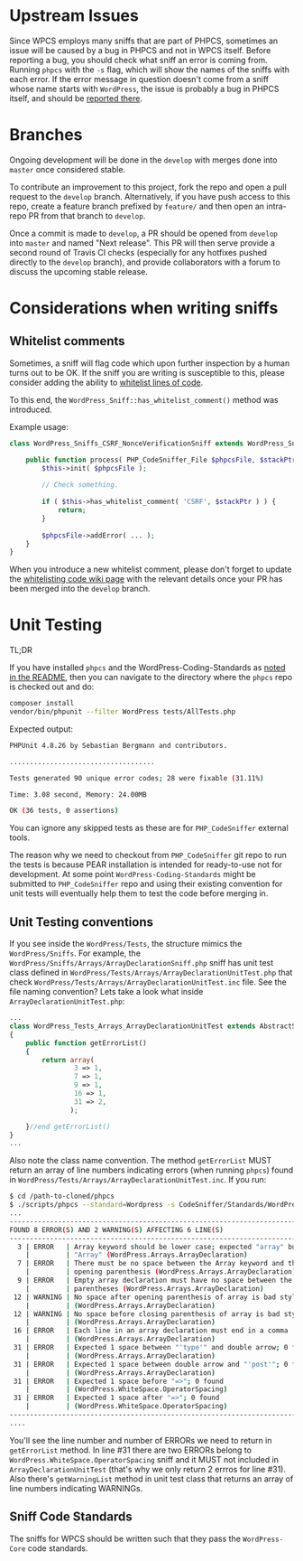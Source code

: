 # Upstream Issues

Since WPCS employs many sniffs that are part of PHPCS, sometimes an issue will be caused by a bug in PHPCS and not in WPCS itself. Before reporting a bug, you should check what sniff an error is coming from. Running `phpcs` with the `-s` flag, which will show the names of the sniffs with each error. If the error message in question doesn't come from a sniff whose name starts with `WordPress`, the issue is probably a bug in PHPCS itself, and should be [reported there](https://github.com/squizlabs/PHP_CodeSniffer/issues).

# Branches

Ongoing development will be done in the `develop` with merges done into `master` once considered stable.

To contribute an improvement to this project, fork the repo and open a pull request to the `develop` branch. Alternatively, if you have push access to this repo, create a feature branch prefixed by `feature/` and then open an intra-repo PR from that branch to `develop`.

Once a commit is made to `develop`, a PR should be opened from `develop` into `master` and named "Next release". This PR will then serve provide a second round of Travis CI checks (especially for any hotfixes pushed directly to the `develop` branch), and provide collaborators with a forum to discuss the upcoming stable release.

# Considerations when writing sniffs

## Whitelist comments

Sometimes, a sniff will flag code which upon further inspection by a human turns out to be OK.
If the sniff you are writing is susceptible to this, please consider adding the ability to [whitelist lines of code](https://github.com/WordPress-Coding-Standards/WordPress-Coding-Standards/wiki/Whitelisting-code-which-flags-errors).

To this end, the `WordPress_Sniff::has_whitelist_comment()` method was introduced.

Example usage:
```php
class WordPress_Sniffs_CSRF_NonceVerificationSniff extends WordPress_Sniff {

	public function process( PHP_CodeSniffer_File $phpcsFile, $stackPtr ) {
		$this->init( $phpcsFile );
		
		// Check something.
		
		if ( $this->has_whitelist_comment( 'CSRF', $stackPtr ) ) {
			return;
		}
		
		$phpcsFile->addError( ... );
	}
}
```

When you introduce a new whitelist comment, please don't forget to update the [whitelisting code wiki page](https://github.com/WordPress-Coding-Standards/WordPress-Coding-Standards/wiki/Whitelisting-code-which-flags-errors) with the relevant details once your PR has been merged into the `develop` branch.


# Unit Testing

TL;DR

If you have installed `phpcs` and the WordPress-Coding-Standards as [noted in the README](https://github.com/WordPress-Coding-Standards/WordPress-Coding-Standards#how-to-use-this), then you can navigate to the directory where the `phpcs` repo is checked out and do:

```sh
composer install
vendor/bin/phpunit --filter WordPress tests/AllTests.php
```

Expected output:

~~~sh
PHPUnit 4.8.26 by Sebastian Bergmann and contributors.

....................................

Tests generated 90 unique error codes; 28 were fixable (31.11%)

Time: 3.08 second, Memory: 24.00MB

OK (36 tests, 0 assertions)
~~~

You can ignore any skipped tests as these are for `PHP_CodeSniffer` external tools.

The reason why we need to checkout from `PHP_CodeSniffer` git repo to run the tests is because
PEAR installation is intended for ready-to-use not for development. At some point `WordPress-Coding-Standards`
might be submitted to `PHP_CodeSniffer` repo and using their existing convention for unit tests
will eventually help them to test the code before merging in.

## Unit Testing conventions

If you see inside the `WordPress/Tests`, the structure mimics the `WordPress/Sniffs`. For example,
the `WordPress/Sniffs/Arrays/ArrayDeclarationSniff.php` sniff has unit test class defined in
`WordPress/Tests/Arrays/ArrayDeclarationUnitTest.php` that check `WordPress/Tests/Arrays/ArrayDeclarationUnitTest.inc`
file. See the file naming convention? Lets take a look what inside `ArrayDeclarationUnitTest.php`:

~~~php
...
class WordPress_Tests_Arrays_ArrayDeclarationUnitTest extends AbstractSniffUnitTest
{
    public function getErrorList()
    {
        return array(
                3 => 1,
                7 => 1,
                9 => 1,
                16 => 1,
                31 => 2,
               );

    }//end getErrorList()
}
...
~~~

Also note the class name convention. The method `getErrorList` MUST return an array of line numbers
indicating errors (when running `phpcs`) found in `WordPress/Tests/Arrays/ArrayDeclarationUnitTest.inc`.
If you run:

~~~sh
$ cd /path-to-cloned/phpcs
$ ./scripts/phpcs --standard=Wordpress -s CodeSniffer/Standards/WordPress/Tests/Arrays/ArrayDeclarationUnitTest.inc
...
--------------------------------------------------------------------------------
FOUND 8 ERROR(S) AND 2 WARNING(S) AFFECTING 6 LINE(S)
--------------------------------------------------------------------------------
  3 | ERROR   | Array keyword should be lower case; expected "array" but found
    |         | "Array" (WordPress.Arrays.ArrayDeclaration)
  7 | ERROR   | There must be no space between the Array keyword and the
    |         | opening parenthesis (WordPress.Arrays.ArrayDeclaration)
  9 | ERROR   | Empty array declaration must have no space between the
    |         | parentheses (WordPress.Arrays.ArrayDeclaration)
 12 | WARNING | No space after opening parenthesis of array is bad style
    |         | (WordPress.Arrays.ArrayDeclaration)
 12 | WARNING | No space before closing parenthesis of array is bad style
    |         | (WordPress.Arrays.ArrayDeclaration)
 16 | ERROR   | Each line in an array declaration must end in a comma
    |         | (WordPress.Arrays.ArrayDeclaration)
 31 | ERROR   | Expected 1 space between "'type'" and double arrow; 0 found
    |         | (WordPress.Arrays.ArrayDeclaration)
 31 | ERROR   | Expected 1 space between double arrow and "'post'"; 0 found
    |         | (WordPress.Arrays.ArrayDeclaration)
 31 | ERROR   | Expected 1 space before "=>"; 0 found
    |         | (WordPress.WhiteSpace.OperatorSpacing)
 31 | ERROR   | Expected 1 space after "=>"; 0 found
    |         | (WordPress.WhiteSpace.OperatorSpacing)
--------------------------------------------------------------------------------
....
~~~

You'll see the line number and number of ERRORs we need to return in `getErrorList` method.
In line #31 there are two ERRORs belong to `WordPress.WhiteSpace.OperatorSpacing` sniff and
it MUST not included in `ArrayDeclarationUnitTest` (that's why we only return 2 errros for line #31).
Also there's `getWarningList` method in unit test class that returns an array of line numbers
indicating WARNINGs.

## Sniff Code Standards

The sniffs for WPCS should be written such that they pass the `WordPress-Core` code standards.

